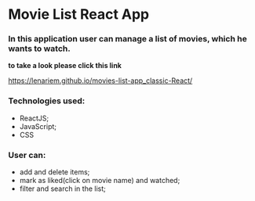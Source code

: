 # Movie List React App

### In this application user can manage a list of movies, which he wants to watch.

**to take a look please click this link**

https://lenariem.github.io/movies-list-app_classic-React/

### Technologies used:
* ReactJS;
* JavaScript;
* CSS

### User can:
* add and delete items;
* mark as liked(click on movie name) and watched;
* filter and search in the list;
